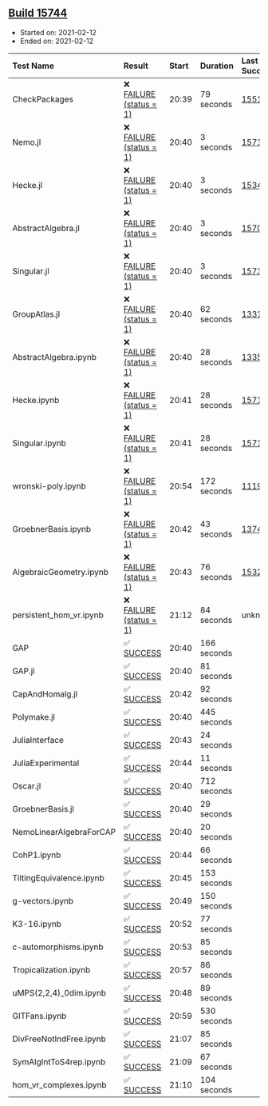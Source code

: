 ## [Build 15744](https://oscarci.mathematik.uni-kl.de/job/oscar/15744/)

* Started on: 2021-02-12
* Ended on: 2021-02-12

| Test Name    | Result | Start | Duration | Last Success | First Failure |
|:-------------|:-------|:------|:---------|:-------------|:--------------|
| CheckPackages | ❌ [FAILURE (status = 1)](https://oscarci.mathematik.uni-kl.de/job/oscar/15744/artifact/logs/build-15744/CheckPackages.log) | 20:39 | 79 seconds | [15514](https://oscarci.mathematik.uni-kl.de/job/oscar/15514/) | [15515](https://oscarci.mathematik.uni-kl.de/job/oscar/15515/) |
| Nemo.jl | ❌ [FAILURE (status = 1)](https://oscarci.mathematik.uni-kl.de/job/oscar/15744/artifact/logs/build-15744/Nemo.jl.log) | 20:40 | 3 seconds | [15714](https://oscarci.mathematik.uni-kl.de/job/oscar/15714/) | [15715](https://oscarci.mathematik.uni-kl.de/job/oscar/15715/) |
| Hecke.jl | ❌ [FAILURE (status = 1)](https://oscarci.mathematik.uni-kl.de/job/oscar/15744/artifact/logs/build-15744/Hecke.jl.log) | 20:40 | 3 seconds | [15344](https://oscarci.mathematik.uni-kl.de/job/oscar/15344/) | [15348](https://oscarci.mathematik.uni-kl.de/job/oscar/15348/) |
| AbstractAlgebra.jl | ❌ [FAILURE (status = 1)](https://oscarci.mathematik.uni-kl.de/job/oscar/15744/artifact/logs/build-15744/AbstractAlgebra.jl.log) | 20:40 | 3 seconds | [15709](https://oscarci.mathematik.uni-kl.de/job/oscar/15709/) | [15710](https://oscarci.mathematik.uni-kl.de/job/oscar/15710/) |
| Singular.jl | ❌ [FAILURE (status = 1)](https://oscarci.mathematik.uni-kl.de/job/oscar/15744/artifact/logs/build-15744/Singular.jl.log) | 20:40 | 3 seconds | [15733](https://oscarci.mathematik.uni-kl.de/job/oscar/15733/) | [15734](https://oscarci.mathematik.uni-kl.de/job/oscar/15734/) |
| GroupAtlas.jl | ❌ [FAILURE (status = 1)](https://oscarci.mathematik.uni-kl.de/job/oscar/15744/artifact/logs/build-15744/GroupAtlas.jl.log) | 20:40 | 62 seconds | [13311](https://oscarci.mathematik.uni-kl.de/job/oscar/13311/) | [13312](https://oscarci.mathematik.uni-kl.de/job/oscar/13312/) |
| AbstractAlgebra.ipynb | ❌ [FAILURE (status = 1)](https://oscarci.mathematik.uni-kl.de/job/oscar/15744/artifact/logs/build-15744/AbstractAlgebra.ipynb.log) | 20:40 | 28 seconds | [13355](https://oscarci.mathematik.uni-kl.de/job/oscar/13355/) | [13356](https://oscarci.mathematik.uni-kl.de/job/oscar/13356/) |
| Hecke.ipynb | ❌ [FAILURE (status = 1)](https://oscarci.mathematik.uni-kl.de/job/oscar/15744/artifact/logs/build-15744/Hecke.ipynb.log) | 20:41 | 28 seconds | [15717](https://oscarci.mathematik.uni-kl.de/job/oscar/15717/) | [15718](https://oscarci.mathematik.uni-kl.de/job/oscar/15718/) |
| Singular.ipynb | ❌ [FAILURE (status = 1)](https://oscarci.mathematik.uni-kl.de/job/oscar/15744/artifact/logs/build-15744/Singular.ipynb.log) | 20:41 | 28 seconds | [15714](https://oscarci.mathematik.uni-kl.de/job/oscar/15714/) | [15715](https://oscarci.mathematik.uni-kl.de/job/oscar/15715/) |
| wronski-poly.ipynb | ❌ [FAILURE (status = 1)](https://oscarci.mathematik.uni-kl.de/job/oscar/15744/artifact/logs/build-15744/wronski-poly.ipynb.log) | 20:54 | 172 seconds | [11192](https://oscarci.mathematik.uni-kl.de/job/oscar/11192/) | [11193](https://oscarci.mathematik.uni-kl.de/job/oscar/11193/) |
| GroebnerBasis.ipynb | ❌ [FAILURE (status = 1)](https://oscarci.mathematik.uni-kl.de/job/oscar/15744/artifact/logs/build-15744/GroebnerBasis.ipynb.log) | 20:42 | 43 seconds | [13748](https://oscarci.mathematik.uni-kl.de/job/oscar/13748/) | [13749](https://oscarci.mathematik.uni-kl.de/job/oscar/13749/) |
| AlgebraicGeometry.ipynb | ❌ [FAILURE (status = 1)](https://oscarci.mathematik.uni-kl.de/job/oscar/15744/artifact/logs/build-15744/AlgebraicGeometry.ipynb.log) | 20:43 | 76 seconds | [15322](https://oscarci.mathematik.uni-kl.de/job/oscar/15322/) | [15323](https://oscarci.mathematik.uni-kl.de/job/oscar/15323/) |
| persistent_hom_vr.ipynb | ❌ [FAILURE (status = 1)](https://oscarci.mathematik.uni-kl.de/job/oscar/15744/artifact/logs/build-15744/persistent_hom_vr.ipynb.log) | 21:12 | 84 seconds | unknown | unknown |
| GAP | ✅ [SUCCESS](https://oscarci.mathematik.uni-kl.de/job/oscar/15744/artifact/logs/build-15744/GAP.log) | 20:40 | 166 seconds |  |  |
| GAP.jl | ✅ [SUCCESS](https://oscarci.mathematik.uni-kl.de/job/oscar/15744/artifact/logs/build-15744/GAP.jl.log) | 20:40 | 81 seconds |  |  |
| CapAndHomalg.jl | ✅ [SUCCESS](https://oscarci.mathematik.uni-kl.de/job/oscar/15744/artifact/logs/build-15744/CapAndHomalg.jl.log) | 20:42 | 92 seconds |  |  |
| Polymake.jl | ✅ [SUCCESS](https://oscarci.mathematik.uni-kl.de/job/oscar/15744/artifact/logs/build-15744/Polymake.jl.log) | 20:40 | 445 seconds |  |  |
| JuliaInterface | ✅ [SUCCESS](https://oscarci.mathematik.uni-kl.de/job/oscar/15744/artifact/logs/build-15744/JuliaInterface.log) | 20:43 | 24 seconds |  |  |
| JuliaExperimental | ✅ [SUCCESS](https://oscarci.mathematik.uni-kl.de/job/oscar/15744/artifact/logs/build-15744/JuliaExperimental.log) | 20:44 | 11 seconds |  |  |
| Oscar.jl | ✅ [SUCCESS](https://oscarci.mathematik.uni-kl.de/job/oscar/15744/artifact/logs/build-15744/Oscar.jl.log) | 20:40 | 712 seconds |  |  |
| GroebnerBasis.jl | ✅ [SUCCESS](https://oscarci.mathematik.uni-kl.de/job/oscar/15744/artifact/logs/build-15744/GroebnerBasis.jl.log) | 20:40 | 29 seconds |  |  |
| NemoLinearAlgebraForCAP | ✅ [SUCCESS](https://oscarci.mathematik.uni-kl.de/job/oscar/15744/artifact/logs/build-15744/NemoLinearAlgebraForCAP.log) | 20:40 | 20 seconds |  |  |
| CohP1.ipynb | ✅ [SUCCESS](https://oscarci.mathematik.uni-kl.de/job/oscar/15744/artifact/logs/build-15744/CohP1.ipynb.log) | 20:44 | 66 seconds |  |  |
| TiltingEquivalence.ipynb | ✅ [SUCCESS](https://oscarci.mathematik.uni-kl.de/job/oscar/15744/artifact/logs/build-15744/TiltingEquivalence.ipynb.log) | 20:45 | 153 seconds |  |  |
| g-vectors.ipynb | ✅ [SUCCESS](https://oscarci.mathematik.uni-kl.de/job/oscar/15744/artifact/logs/build-15744/g-vectors.ipynb.log) | 20:49 | 150 seconds |  |  |
| K3-16.ipynb | ✅ [SUCCESS](https://oscarci.mathematik.uni-kl.de/job/oscar/15744/artifact/logs/build-15744/K3-16.ipynb.log) | 20:52 | 77 seconds |  |  |
| c-automorphisms.ipynb | ✅ [SUCCESS](https://oscarci.mathematik.uni-kl.de/job/oscar/15744/artifact/logs/build-15744/c-automorphisms.ipynb.log) | 20:53 | 85 seconds |  |  |
| Tropicalization.ipynb | ✅ [SUCCESS](https://oscarci.mathematik.uni-kl.de/job/oscar/15744/artifact/logs/build-15744/Tropicalization.ipynb.log) | 20:57 | 86 seconds |  |  |
| uMPS(2,2,4)_0dim.ipynb | ✅ [SUCCESS](https://oscarci.mathematik.uni-kl.de/job/oscar/15744/artifact/logs/build-15744/uMPS-2-2-4-_0dim.ipynb.log) | 20:48 | 89 seconds |  |  |
| GITFans.ipynb | ✅ [SUCCESS](https://oscarci.mathematik.uni-kl.de/job/oscar/15744/artifact/logs/build-15744/GITFans.ipynb.log) | 20:59 | 530 seconds |  |  |
| DivFreeNotIndFree.ipynb | ✅ [SUCCESS](https://oscarci.mathematik.uni-kl.de/job/oscar/15744/artifact/logs/build-15744/DivFreeNotIndFree.ipynb.log) | 21:07 | 85 seconds |  |  |
| SymAlgIntToS4rep.ipynb | ✅ [SUCCESS](https://oscarci.mathematik.uni-kl.de/job/oscar/15744/artifact/logs/build-15744/SymAlgIntToS4rep.ipynb.log) | 21:09 | 67 seconds |  |  |
| hom_vr_complexes.ipynb | ✅ [SUCCESS](https://oscarci.mathematik.uni-kl.de/job/oscar/15744/artifact/logs/build-15744/hom_vr_complexes.ipynb.log) | 21:10 | 104 seconds |  |  |
